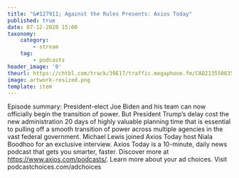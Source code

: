 ```yaml
---
title: "&#127911; Against the Rules Presents: Axios Today"
published: true
date: 07-12-2020 15:00
taxonomy:
    category:
        - stream
    tag:
        - podcasts
header_image: '0'
theurl: https://chtbl.com/track/39E17/traffic.megaphone.fm/CAD2135508357.mp3
image: artwork-resized.png
template: item
--- 
```

Episode summary: President-elect Joe Biden and his team can now officially begin the transition of power. But President Trump’s delay cost the new administration 20 days of highly valuable planning time that is essential to pulling off a smooth transition of power across multiple agencies in the vast federal government. Michael Lewis joined Axios Today host Niala Boodhoo for an exclusive interview. Axios Today is a 10-minute, daily news podcast that gets you smarter, faster. Discover more at https://www.axios.com/podcasts/. Learn more about your ad choices. Visit podcastchoices.com/adchoices
